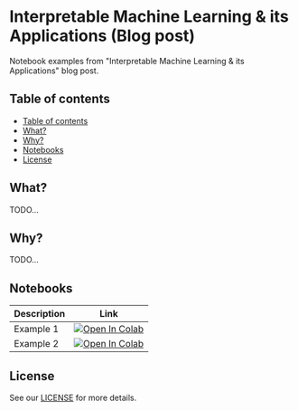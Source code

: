 # Interpretable Machine Learning & its Applications (Blog post)

Notebook examples from "Interpretable Machine Learning &amp; its Applications" blog post.

## Table of contents

- [Table of contents](#table-of-contents)
- [What?](#what)
- [Why?](#why)
- [Notebooks](#notebooks)
- [License](#license)

## What?

TODO...

## Why?

TODO...

## Notebooks

Description | Link
--- | ---
Example 1 | <a href="https://colab.research.google.com/github/medoidai/interpretable-machine-learning-blog-notebooks/blob/main/notebooks/example_1.ipynb"><img src="https://colab.research.google.com/assets/colab-badge.svg" alt="Open In Colab"/></a>
Example 2 | <a href="https://colab.research.google.com/github/medoidai/interpretable-machine-learning-blog-notebooks/blob/main/notebooks/example_2.ipynb"><img src="https://colab.research.google.com/assets/colab-badge.svg" alt="Open In Colab"/></a>

## License

See our [LICENSE](LICENSE) for more details.
